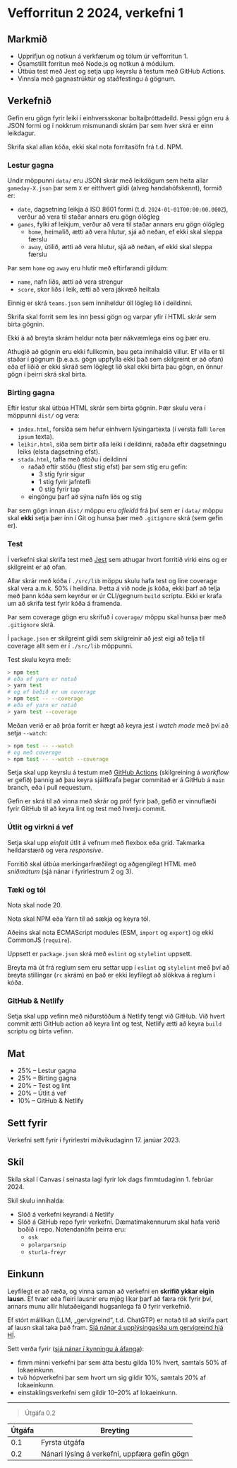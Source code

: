 # Vefforritun 2 2024, verkefni 1

## Markmið

- Upprifjun og notkun á verkfærum og tólum úr vefforritun 1.
- Ósamstillt forritun með Node.js og notkun á módúlum.
- Útbúa test með Jest og setja upp keyrslu á testum með GitHub Actions.
- Vinnsla með gagnastrúktúr og staðfestingu á gögnum.

## Verkefnið

Gefin eru gögn fyrir leiki í einhversskonar boltaíþróttadeild. Þessi gögn eru á JSON formi og í nokkrum mismunandi skrám þar sem hver skrá er einn leikdagur.

Skrifa skal allan kóða, ekki skal nota forritasöfn frá t.d. NPM.

### Lestur gagna

Undir möppunni `data/` eru JSON skrár með leikdögum sem heita allar `gameday-X.json` þar sem `X` er eitthvert gildi (alveg handahófskennt), formið er:

- `date`, dagsetning leikja á ISO 8601 formi (t.d. `2024-01-01T00:00:00.000Z`), verður að vera til staðar annars eru gögn ólögleg
- `games`, fylki af leikjum, verður að vera til staðar annars eru gögn ólögleg
  - `home`, heimalið, ætti að vera hlutur, sjá að neðan, ef ekki skal sleppa færslu
  - `away`, útilið, ætti að vera hlutur, sjá að neðan, ef ekki skal sleppa færslu

Þar sem `home` og `away` eru hlutir með eftirfarandi gildum:

- `name`, nafn liðs, ætti að vera strengur
- `score`, skor liðs í leik, ætti að vera jákvæð heiltala

Einnig er skrá `teams.json` sem inniheldur öll lögleg lið í deildinni.

Skrifa skal forrit sem les inn þessi gögn og varpar yfir í HTML skrár sem birta gögnin.

Ekki á að breyta skrám heldur nota þær nákvæmlega eins og þær eru.

Athugið að gögnin eru ekki fullkomin, þau geta innihaldið villur. Ef villa er til staðar í gögnum (þ.e.a.s. gögn uppfylla ekki það sem skilgreint er að ofan) eða ef liðið er ekki skráð sem löglegt lið skal ekki birta þau gögn, en önnur gögn í þeirri skrá skal birta.

### Birting gagna

Eftir lestur skal útbúa HTML skrár sem birta gögnin. Þær skulu vera í möppunni `dist/` og vera:

- `index.html`, forsíða sem hefur einhvern lýsingartexta (í versta falli `lorem ipsum` texta).
- `leikir.html`, síða sem birtir alla leiki í deildinni, raðaða eftir dagsetningu leiks (elsta dagsetning efst).
- `stada.html`, tafla með stöðu í deildinni
  - raðað eftir stöðu (flest stig efst) þar sem stig eru gefin:
    - 3 stig fyrir sigur
    - 1 stig fyrir jafntefli
    - 0 stig fyrir tap
  - eingöngu þarf að sýna nafn liðs og stig

Þar sem gögn innan `dist/` möppu eru _afleidd_ frá því sem er í `data/` möppu skal **ekki** setja þær inn í Git og hunsa þær með `.gitignore` skrá (sem gefin er).

### Test

Í verkefni skal skrifa test með [Jest](https://jestjs.io/) sem athugar hvort forritið virki eins og er skilgreint er að ofan.

Allar skrár með kóða í `./src/lib` möppu skulu hafa test og line coverage skal vera a.m.k. 50% í heildina. Þetta á við node.js kóða, ekki þarf að telja með þann kóða sem keyrður er úr CLI/gegnum `build` scriptu. Ekki er krafa um að skrifa test fyrir kóða á framenda.

Þar sem coverage gögn eru skrifuð í `coverage/` möppu skal hunsa þær með `.gitignore` skrá.

Í `package.json` er skilgreint gildi sem skilgreinir að jest eigi að telja til coverage allt sem er í `./src/lib` möppunni.

Test skulu keyra með:

```bash
> npm test
# eða ef yarn er notað
> yarn test
# og ef beðið er um coverage
> npm test -- --coverage
# eða ef yarn er notað
> yarn test --coverage
```

Meðan verið er að þróa forrit er hægt að keyra jest í _watch mode_ með því að setja `--watch`:

```bash
> npm test -- --watch
# og með coverage
> npm test -- --watch --coverage
```

Setja skal upp keyrslu á testum með [GitHub Actions](https://docs.github.com/en/actions) (skilgreining á _workflow_ er gefið) þannig að þau keyra sjálfkrafa þegar commitað er á GitHub á `main` branch, eða í pull requestum.

Gefin er skrá til að vinna með skrár og próf fyrir það, gefið er vinnuflæði fyrir GitHub til að keyra lint og test með hverju commit.

### Útlit og virkni á vef

Setja skal upp _einfalt_ útlit á vefnum með flexbox eða grid. Takmarka heildarstærð og vera _responsive_.

Forritið skal útbúa merkingarfræðilegt og aðgengilegt HTML með _sniðmátum_ (sjá nánar í fyrirlestrum 2 og 3).

### Tæki og tól

Nota skal node 20.

Nota skal NPM eða Yarn til að sækja og keyra tól.

Aðeins skal nota ECMAScript modules (ESM, `import` og `export`) og ekki CommonJS (`require`).

Uppsett er `package.json` skrá með `eslint` og `stylelint` uppsett.

Breyta má út frá reglum sem eru settar upp í `eslint` og `stylelint` með því að breyta stillingar (`rc` skrám) en það er ekki leyfilegt að slökkva á reglum í kóða.

### GitHub & Netlify

Setja skal upp vefinn með niðurstöðum á Netlify tengt við GitHub. Við hvert commit ætti GitHub action að keyra lint og test, Netlify ætti að keyra `build` scriptu og birta vefinn.

## Mat

- 25% – Lestur gagna
- 25% – Birting gagna
- 20% – Test og lint
- 20% – Útlit á vef
- 10% – GitHub & Netlify

## Sett fyrir

Verkefni sett fyrir í fyrirlestri miðvikudaginn 17. janúar 2023.

## Skil

Skila skal í Canvas í seinasta lagi fyrir lok dags fimmtudaginn 1. febrúar 2024.

Skil skulu innihalda:

- Slóð á verkefni keyrandi á Netlify
- Slóð á GitHub repo fyrir verkefni. Dæmatímakennurum skal hafa verið boðið í repo. Notendanöfn þeirra eru:
  - `osk`
  - `polarparsnip`
  - `sturla-freyr`

## Einkunn

Leyfilegt er að ræða, og vinna saman að verkefni en **skrifið ykkar eigin lausn**. Ef tvær eða fleiri lausnir eru mjög líkar þarf að færa rök fyrir því, annars munu allir hlutaðeigandi hugsanlega fá 0 fyrir verkefnið.

Ef stórt mállíkan (LLM, „gervigreind“, t.d. ChatGTP) er notað til að skrifa part af lausn skal taka það fram. [Sjá nánar á upplýsingasíða um gervigreind hjá HÍ](https://gervigreind.hi.is/).

Sett verða fyrir ([sjá nánar í kynningu á áfanga](https://github.com/vefforritun/vef2-2024/blob/main/namsefni/01.kynning/1.kynning.md)):

- fimm minni verkefni þar sem átta bestu gilda 10% hvert, samtals 50% af lokaeinkunn.
- tvö hópverkefni þar sem hvort um sig gildir 10%, samtals 20% af lokaeinkunn.
- einstaklingsverkefni sem gildir 10–20% af lokaeinkunn.

---

> Útgáfa 0.2

| Útgáfa | Breyting                                     |
| ------ | -------------------------------------------- |
| 0.1    | Fyrsta útgáfa                                |
| 0.2    | Nánari lýsing á verkefni, uppfæra gefin gögn |
